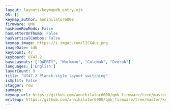 ```yaml
---
layout: layouts/keymapdb_entry.njk
OS: []
keymap_author: annihilator6000
firmware: QMK
hasHomeRowMods: False
hasLetterOnThumb: False
hasVerticalCombos: False
keymap_image: https://i.imgur.com/lICX4uz.png
imageDate: idk
keyCount: 47
keyboard: UT47.2
baseLayouts: ["QWERTY", "Workman", "Colemak", "Dvorak"]
languages: ['English']
layerCount: 9
title: "UT47.2 Planck-style layout switching"
isSplit: False
stagger: row
summary: 
keymap_url: https://github.com/annihilator6000/qmk_firmware/tree/master/keyboards/ut472/keymaps/annihilator6000
writeup: https://github.com/annihilator6000/qmk_firmware/tree/master/keyboards/ut472/keymaps/annihilator6000/readme.md
---
```

